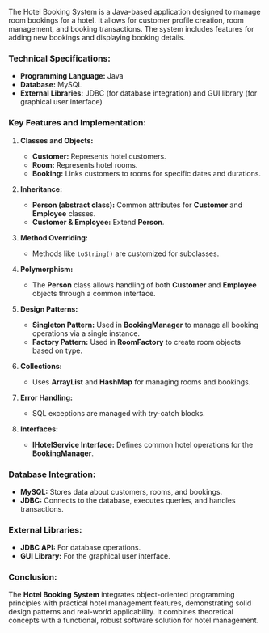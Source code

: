 The Hotel Booking System is a Java-based application designed to manage room bookings for a hotel. It allows for customer profile creation, room management, and booking transactions. The system includes features for adding new bookings and displaying booking details.

### Technical Specifications:
- **Programming Language:** Java
- **Database:** MySQL
- **External Libraries:** JDBC (for database integration) and GUI library (for graphical user interface)

### Key Features and Implementation:
1. **Classes and Objects:**
   - **Customer:** Represents hotel customers.
   - **Room:** Represents hotel rooms.
   - **Booking:** Links customers to rooms for specific dates and durations.

2. **Inheritance:** 
   - **Person (abstract class):** Common attributes for **Customer** and **Employee** classes.
   - **Customer & Employee:** Extend **Person**.

3. **Method Overriding:** 
   - Methods like `toString()` are customized for subclasses.

4. **Polymorphism:** 
   - The **Person** class allows handling of both **Customer** and **Employee** objects through a common interface.

5. **Design Patterns:**
   - **Singleton Pattern:** Used in **BookingManager** to manage all booking operations via a single instance.
   - **Factory Pattern:** Used in **RoomFactory** to create room objects based on type.

6. **Collections:** 
   - Uses **ArrayList** and **HashMap** for managing rooms and bookings.

7. **Error Handling:** 
   - SQL exceptions are managed with try-catch blocks.

8. **Interfaces:**
   - **IHotelService Interface:** Defines common hotel operations for the **BookingManager**.

### Database Integration:
- **MySQL:** Stores data about customers, rooms, and bookings.
- **JDBC:** Connects to the database, executes queries, and handles transactions.

### External Libraries:
- **JDBC API:** For database operations.
- **GUI Library:** For the graphical user interface.

### Conclusion:
The **Hotel Booking System** integrates object-oriented programming principles with practical hotel management features, demonstrating solid design patterns and real-world applicability. It combines theoretical concepts with a functional, robust software solution for hotel management.
